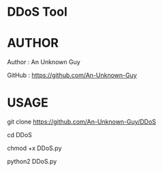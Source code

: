 # DDoS Tool

# AUTHOR
Author : An Unknown Guy

GitHub : https://github.com/An-Unknown-Guy

# USAGE
git clone https://github.com/An-Unknown-Guy/DDoS

cd DDoS

chmod +x DDoS.py

python2 DDoS.py
